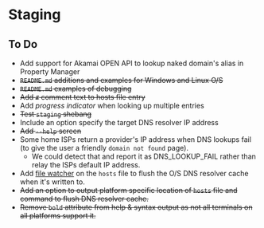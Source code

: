 # Staging

## To Do

* Add support for Akamai OPEN API to lookup naked domain's alias in Property Manager
* ~~`README.md` additions and examples for Windows and Linux O/S~~
* ~~`README.md` examples of debugging~~
* ~~Add `#` comment text to hosts file entry~~
* Add *progress indicator* when looking up multiple entries
* ~~Test `staging` shebang~~
* Include an option specify the target DNS resolver IP address
* ~~Add `--help` screen~~
* Some home ISPs return a provider's IP address when DNS lookups fail (to give the user a friendly `domain not found` page).
  * We could detect that and report it as DNS_LOOKUP_FAIL rather than relay the ISPs default IP address.
* Add [file watcher](https://www.npmjs.com/package/filewatcher) on the `hosts` file to flush the O/S DNS resolver cache when it's written to.
* ~~Add an option to output platform specific location of `hosts` file and command to flush DNS resolver cache.~~
* ~~Remove `bold` attribute from help & syntax output as not all terminals on all platforms support it.~~
